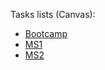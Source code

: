 
Tasks lists (Canvas):

* [Bootcamp](https://psu.instructure.com/courses/2054855/pages/bootcamp-task-list?module_item_id=29456640)
* [MS1](https://psu.instructure.com/courses/2054855/pages/ms-1-task-list?module_item_id=29450753)
* [MS2](https://psu.instructure.com/courses/2054855/pages/ms-2-task-list?module_item_id=29450758)

